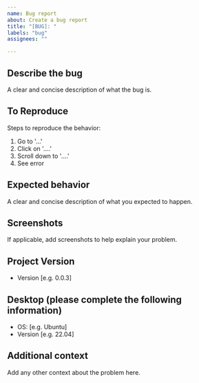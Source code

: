 ```yaml
---
name: Bug report
about: Create a bug report
title: "[BUG]: "
labels: "bug"
assignees: ""

---
```


## Describe the bug

A clear and concise description of what the bug is.

## To Reproduce

Steps to reproduce the behavior:

1. Go to '...'
2. Click on '....'
3. Scroll down to '....'
4. See error

## Expected behavior

A clear and concise description of what you expected to happen.

## Screenshots

If applicable, add screenshots to help explain your problem.

## Project Version

- Version [e.g. 0.0.3]

## Desktop (please complete the following information)

- OS: [e.g. Ubuntu]
- Version [e.g. 22.04]

## Additional context

Add any other context about the problem here.
